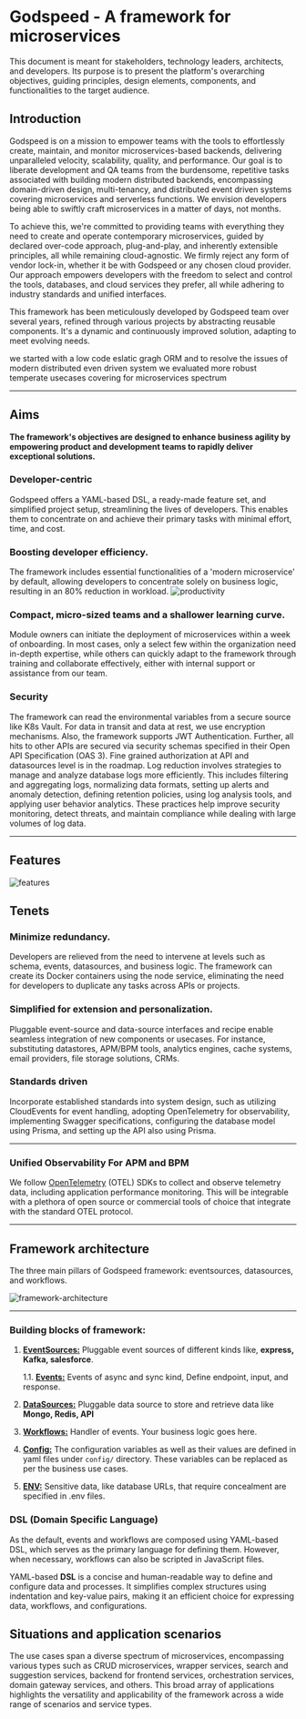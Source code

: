 # Godspeed - A framework for microservices

This document is meant for stakeholders, technology leaders, architects, and developers. Its purpose is to present the platform's overarching objectives, guiding principles, design elements, components, and functionalities to the target audience.

## Introduction

Godspeed is on a mission to empower teams with the tools to effortlessly create, maintain, and monitor microservices-based backends, delivering unparalleled velocity, scalability, quality, and performance. Our goal is to liberate development and QA teams from the burdensome, repetitive tasks associated with building modern distributed backends, encompassing domain-driven design, multi-tenancy, and distributed event driven systems covering microservices and serverless functions. We envision developers being able to swiftly craft microservices in a matter of days, not months.

To achieve this, we're committed to providing teams with everything they need to create and operate contemporary microservices, guided by declared over-code approach, plug-and-play, and inherently extensible principles, all while remaining cloud-agnostic. We firmly reject any form of vendor lock-in, whether it be with Godspeed or any chosen cloud provider. Our approach empowers developers with the freedom to select and control the tools, databases, and cloud services they prefer, all while adhering to industry standards and unified interfaces.

This framework has been meticulously developed by Godspeed team over several years, refined through various projects by abstracting reusable components. It's a dynamic and continuously improved solution, adapting to meet evolving needs.

we started with a low code eslatic gragh ORM and to resolve the issues of modern distributed even driven system we evaluated more robust temperate usecases covering for microservices spectrum

---

## Aims

**The framework's objectives are designed to enhance business agility by empowering product and development teams to rapidly deliver exceptional solutions.**

### Developer-centric

Godspeed offers a YAML-based DSL, a ready-made feature set, and simplified project setup, streamlining the lives of developers. This enables them to concentrate on and achieve their primary tasks with minimal effort, time, and cost.

### Boosting developer efficiency.

The framework includes essential functionalities of a 'modern microservice' by default, allowing developers to concentrate solely on business logic, resulting in an 80% reduction in workload.
![productivity](/img/productivity.png)


### Compact, micro-sized teams and a shallower learning curve.

Module owners can initiate the deployment of microservices within a week of onboarding. In most cases, only a select few within the organization need in-depth expertise, while others can quickly adapt to the framework through training and collaborate effectively, either with internal support or assistance from our team.

### Security

The framework can read the environmental variables from a secure source like K8s Vault. For data in transit and data at rest, we use encryption mechanisms. Also, the framework supports JWT Authentication. Further, all hits to other APIs are secured via security schemas specified in their Open API Specification (OAS 3). Fine grained authorization at API and datasources level is in the roadmap. 
Log reduction involves strategies to manage and analyze database logs more efficiently. This includes filtering and aggregating logs, normalizing data formats, setting up alerts and anomaly detection, defining retention policies, using log analysis tools, and applying user behavior analytics. These practices help improve security monitoring, detect threats, and maintain compliance while dealing with large volumes of log data.

---

## Features
![features](/img/features.png)

## Tenets

### Minimize redundancy.

Developers are relieved from the need to intervene at levels such as schema, events, datasources, and business logic. The framework can create its Docker containers using the node service, eliminating the need for developers to duplicate any tasks across APIs or projects.

### Simplified for extension and personalization.

Pluggable event-source and data-source interfaces and recipe enable seamless integration of new components or usecases. For instance, substituting datastores, APM/BPM tools, analytics engines, cache systems, email providers, file storage solutions, CRMs.

### Standards driven

Incorporate established standards into system design, such as utilizing CloudEvents for event handling, adopting OpenTelemetry for observability, implementing Swagger specifications, configuring the database model using Prisma, and setting up the API also using Prisma.

---

### Unified Observability For APM and BPM

We follow [OpenTelemetry](https://opentelemetry.io/) (OTEL) SDKs to collect and observe telemetry data, including application performance monitoring. This will be integrable with a plethora of open source or commercial tools of choice that integrate with the standard OTEL protocol.

---

## Framework architecture

The three main pillars of Godspeed framework: eventsources, datasources, and workflows.

![framework-architecture](/img/framework-architecture.png)

---

### Building blocks of framework:

1. [**EventSources:**](/docs/event_sources/overview.md) Pluggable event sources of different kinds like, **express, Kafka, salesforce**.

    1.1. [**Events:**](/docs/events/overview.md) Events of async and sync kind, Define endpoint, input, and response.

2. [**DataSources:**](/docs/data_sources/overview.md) Pluggable data source to store and retrieve data like **Mongo, Redis, API**

3. [**Workflows:**](/docs/workflows/overview.md) Handler of events. Your business logic goes here.

4. [**Config:**](#building-blocks-of-framework) The configuration variables as well as their values are defined in yaml files under `config/` directory. These variables can be replaced as per the business use cases.

5. [**ENV:**](#building-blocks-of-framework) Sensitive data, like database URLs, that require concealment are specified in .env files.


### DSL (Domain Specific Language)
 As the default, events and workflows are composed using YAML-based DSL, which serves as the primary language for defining them. However, when necessary, workflows can also be scripted in JavaScript files.

YAML-based **DSL** is a concise and human-readable way to define and configure data and processes. It simplifies complex structures using indentation and key-value pairs, making it an efficient choice for expressing data, workflows, and configurations.

## Situations and application scenarios

The use cases span a diverse spectrum of microservices, encompassing various types such as CRUD microservices, wrapper services, search and suggestion services, backend for frontend services, orchestration services, domain gateway services, and others. This broad array of applications highlights the versatility and applicability of the framework across a wide range of scenarios and service types.